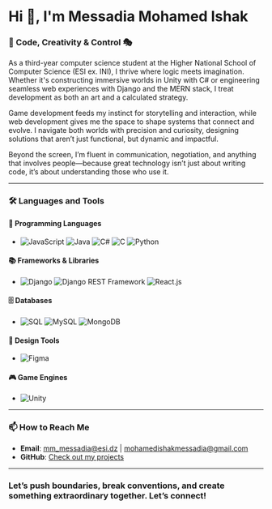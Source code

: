 # Hi 👋, I'm Messadia Mohamed Ishak

### 🚀 Code, Creativity & Control 🎭

As a third-year computer science student at the Higher National School of Computer Science (ESI ex. INI), I thrive where logic meets imagination. Whether it's constructing immersive worlds in Unity with C# or engineering seamless web experiences with Django and the MERN stack, I treat development as both an art and a calculated strategy.

Game development feeds my instinct for storytelling and interaction, while web development gives me the space to shape systems that connect and evolve. I navigate both worlds with precision and curiosity, designing solutions that aren’t just functional, but dynamic and impactful.

Beyond the screen, I’m fluent in communication, negotiation, and anything that involves people—because great technology isn’t just about writing code, it’s about understanding those who use it.

---

### 🛠️ Languages and Tools

#### 🎨 Programming Languages
- ![JavaScript](https://img.shields.io/badge/-JavaScript-F7DF1E?logo=javascript&logoColor=black) ![Java](https://img.shields.io/badge/-Java-007396?logo=java&logoColor=white) ![C#](https://img.shields.io/badge/-C%23-239120?logo=csharp&logoColor=white) ![C](https://img.shields.io/badge/-C-A8B9CC?logo=c&logoColor=black) ![Python](https://img.shields.io/badge/-Python-3776AB?logo=python&logoColor=white)

#### 📚 Frameworks & Libraries
- ![Django](https://img.shields.io/badge/-Django-092E20?logo=django&logoColor=white) ![Django REST Framework](https://img.shields.io/badge/-Django%20REST%20Framework-092E20?logo=django&logoColor=red) ![React.js](https://img.shields.io/badge/-React-61DAFB?logo=react&logoColor=black)

#### 🗄️ Databases
- ![SQL](https://img.shields.io/badge/-SQL-4479A1?logo=microsoft-sql-server&logoColor=white) ![MySQL](https://img.shields.io/badge/-MySQL-4479A1?logo=mysql&logoColor=white) ![MongoDB](https://img.shields.io/badge/-MongoDB-47A248?logo=mongodb&logoColor=white)

#### 🎨 Design Tools
- ![Figma](https://img.shields.io/badge/-Figma-F24E1E?logo=figma&logoColor=white)

#### 🎮 Game Engines
- ![Unity](https://img.shields.io/badge/-Unity-000000?logo=unity&logoColor=white)

---

### 📫 How to Reach Me

- **Email**: [mm_messadia@esi.dz](mailto:mm_messadia@esi.dz) | [mohamedishakmessadia@gmail.com](mailto:mohamedishakmessadia@gmail.com)
- **GitHub**: [Check out my projects](https://github.com/Ishak-Messadia)

---

### Let’s push boundaries, break conventions, and create something extraordinary together. Let’s connect!
